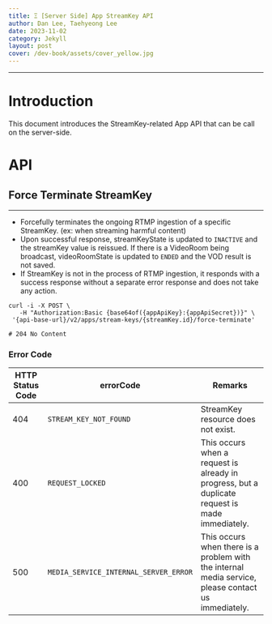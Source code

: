 ```yaml
---
title: Ξ [Server Side] App StreamKey API
author: Dan Lee, Taehyeong Lee
date: 2023-11-02
category: Jekyll
layout: post
cover: /dev-book/assets/cover_yellow.jpg
---
```


-------------
# Introduction

This document introduces the StreamKey-related App API that can be call on the server-side.

# API

<a name="Force-Terminate-StreamKey"></a>
## Force Terminate StreamKey

---

  * Forcefully terminates the ongoing RTMP ingestion of a specific StreamKey. (ex: when streaming harmful content)
  * Upon successful response, streamKeyState is updated to `INACTIVE` and the streamKey value is reissued. If there is a VideoRoom being broadcast, videoRoomState is updated to `ENDED` and the VOD result is not saved.
  * If StreamKey is not in the process of RTMP ingestion, it responds with a success response without a separate error response and does not take any action.

```
curl -i -X POST \
   -H "Authorization:Basic {base64of({appApiKey}:{appApiSecret})}" \
 '{api-base-url}/v2/apps/stream-keys/{streamKey.id}/force-terminate'

# 204 No Content
```

### Error Code

| HTTP Status Code | errorCode | Remarks |
| --- | --- | --- |
| 404 | `STREAM_KEY_NOT_FOUND` | StreamKey resource does not exist. |
| 400 | `REQUEST_LOCKED` | This occurs when a request is already in progress, but a duplicate request is made immediately. |
| 500 | `MEDIA_SERVICE_INTERNAL_SERVER_ERROR` | This occurs when there is a problem with the internal media service, please contact us immediately. |
